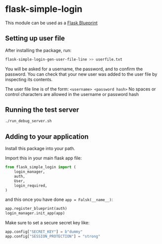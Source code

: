 # flask-simple-login

This module can be used as a [Flask Blueprint](https://flask.palletsprojects.com/en/2.1.x/blueprints/)

## Setting up user file

After installing the package, run:

```bash
flask-simple-login-gen-user-file-line >> userfile.txt
```

You will be asked for a username, the password, and to confirm the password.
You can check that your new user was added to the user file by inspecting its
contents.

The user file line is of the form: `<username> <password hash>` No spaces or
control characters are allowed in the username or password hash

## Running the test server

```bash
./run_debug_server.sh
```

## Adding to your application

Install this package into your path.

Import this in your main flask app file:

```python
from flask_simple_login import (
    login_manager,
    auth,
    User,
    login_required,
)
```

and this once you have done `app = Falsk(__name__)`:

```python
app.register_blueprint(auth)
login_manager.init_app(app)
```

Make sure to set a secure secret key like:

```python
app.config["SECRET_KEY"] = b"dummy"
app.config["SESSION_PROTECTION"] = "strong"
```
